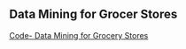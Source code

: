 ## Data Mining for Grocer Stores

[Code- Data Mining for Grocery Stores](https://github.com/shefers/Data-Mining-for-Grocery-stores/blob/main/Sarkar_Shefers_Project.ipynb)
